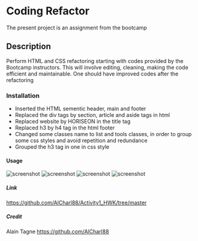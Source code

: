 # Coding Refactor
The present project is an assignment from the bootcamp

## Description
Perform  HTML and CSS refactoring starting with codes provided by the Bootcamp instructors. This will involve editing, cleaning, making the code efficient and maintainable. One should have improved codes after the refactoring

### Installation
- Inserted the HTML sementic header, main and footer 
- Replaced the div tags by section, article and aside tags in html
- Replaced website by HORISEON in the title tag
- Replaced h3 by h4 tag in the html footer
- Changed some classes name to list and tools classes, in order to group some css styles and avoid repetition and redundance
- Grouped the h3 tag in one in css style

#### Usage

![screenshot](assets/images/digital-marketing-meeting.jpg)
![screenshot](assets/images/search-engone-optimization.jpg)
![screenshot](assets/images/online-reputation-management.jpg)
![screenshot](assets/images/social-media-marketing.jpg)

##### Link
https://github.com/AlCharl88/Activity1_HWK/tree/master

##### Credit
Alain Tagne
https://github.com/AlCharl88
